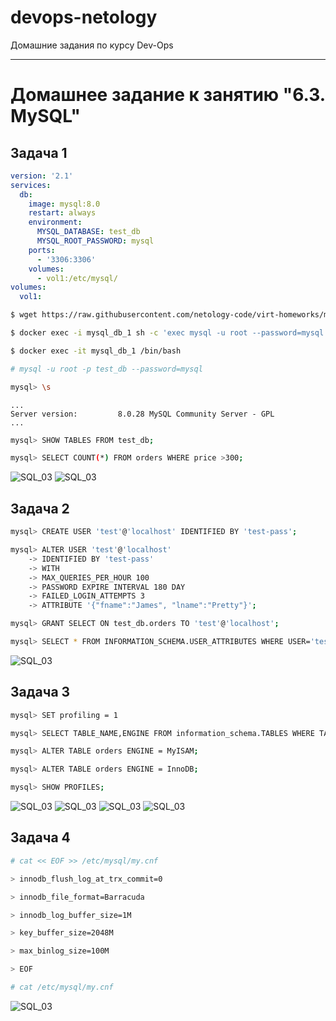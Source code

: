 # devops-netology
Домашние задания по курсу Dev-Ops

------

# Домашнее задание к занятию "6.3. MySQL"


## Задача 1


```yaml
version: '2.1'
services:
  db:
    image: mysql:8.0
    restart: always
    environment:
      MYSQL_DATABASE: test_db
      MYSQL_ROOT_PASSWORD: mysql
    ports:
      - '3306:3306'
    volumes:
      - vol1:/etc/mysql/
volumes:
  vol1:
```

```bash
$ wget https://raw.githubusercontent.com/netology-code/virt-homeworks/master/06-db-03-mysql/test_data/test_dump.sql

$ docker exec -i mysql_db_1 sh -c 'exec mysql -u root --password=mysql test_db' < ./test_dump.sql

$ docker exec -it mysql_db_1 /bin/bash

# mysql -u root -p test_db --password=mysql

mysql> \s
```
    ...
    Server version:         8.0.28 MySQL Community Server - GPL
    ...

```bash
mysql> SHOW TABLES FROM test_db;

mysql> SELECT COUNT(*) FROM orders WHERE price >300;
```

![SQL_03](https://github.com/L1qu1dVacuum/devops-netology/blob/main/second_term/hw-db-03-mysql/Images/2022-04-15%20(1).png?raw=true)
![SQL_03](https://github.com/L1qu1dVacuum/devops-netology/blob/main/second_term/hw-db-03-mysql/Images/2022-04-15%20(2).png?raw=true)


## Задача 2


```bash
mysql> CREATE USER 'test'@'localhost' IDENTIFIED BY 'test-pass';

mysql> ALTER USER 'test'@'localhost'
    -> IDENTIFIED BY 'test-pass'
    -> WITH
    -> MAX_QUERIES_PER_HOUR 100
    -> PASSWORD EXPIRE INTERVAL 180 DAY
    -> FAILED_LOGIN_ATTEMPTS 3
    -> ATTRIBUTE '{"fname":"James", "lname":"Pretty"}';

mysql> GRANT SELECT ON test_db.orders TO 'test'@'localhost';

mysql> SELECT * FROM INFORMATION_SCHEMA.USER_ATTRIBUTES WHERE USER='test';
```

![SQL_03](https://github.com/L1qu1dVacuum/devops-netology/blob/main/second_term/hw-db-03-mysql/Images/2022-04-15%20(3).png?raw=true)


## Задача 3


```bash
mysql> SET profiling = 1

mysql> SELECT TABLE_NAME,ENGINE FROM information_schema.TABLES WHERE TABLE_SCHEMA = 'test_db' ORDER BY ENGINE asc;

mysql> ALTER TABLE orders ENGINE = MyISAM;

mysql> ALTER TABLE orders ENGINE = InnoDB;

mysql> SHOW PROFILES;
```

![SQL_03](https://github.com/L1qu1dVacuum/devops-netology/blob/main/second_term/hw-db-03-mysql/Images/2022-04-19.png?raw=true)
![SQL_03](https://github.com/L1qu1dVacuum/devops-netology/blob/main/second_term/hw-db-03-mysql/Images/2022-04-19%20(1).png?raw=true)
![SQL_03](https://github.com/L1qu1dVacuum/devops-netology/blob/main/second_term/hw-db-03-mysql/Images/2022-04-19%20(2).png?raw=true)
![SQL_03](https://github.com/L1qu1dVacuum/devops-netology/blob/main/second_term/hw-db-03-mysql/Images/2022-04-19%20(3).png?raw=true)


## Задача 4


```bash
# cat << EOF >> /etc/mysql/my.cnf

> innodb_flush_log_at_trx_commit=0

> innodb_file_format=Barracuda

> innodb_log_buffer_size=1M

> key_buffer_size=2048M

> max_binlog_size=100M

> EOF

# cat /etc/mysql/my.cnf
```

![SQL_03](https://github.com/L1qu1dVacuum/devops-netology/blob/main/second_term/hw-db-03-mysql/Images/2022-04-19%20(4).png?raw=true)

